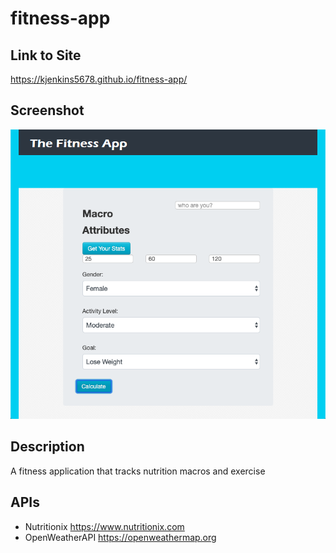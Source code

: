 # fitness-app

## Link to Site

https://kjenkins5678.github.io/fitness-app/

## Screenshot

![The Fitness App Screenshot](assets/the_fitness_app_screenshot.png)

## Description

A fitness application that tracks nutrition macros and exercise

## APIs

* Nutritionix https://www.nutritionix.com
* OpenWeatherAPI https://openweathermap.org